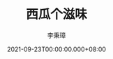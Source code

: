 ---
issue: 447
title: 西瓜个滋味
author: 李秉璋
language: 詔安
date: 2021-09-23T00:00:00.000+08:00
topic: 懷想
difficulty: 2
wikidata: Q131449255
wikidata_link: https://www.wikidata.org/wiki/Q131449255
---